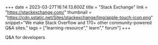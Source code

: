 +++
date = 2023-03-27T16:14:13.600Z
title = "Stack Exchange"
link = "https://stackexchange.com/"
thumbnail = "https://cdn.sstatic.net/Sites/stackexchange/Img/apple-touch-icon.png"
snippet="We make Stack Overflow and 170+ other community-powered Q&A sites."
tags = ["learning-resource"," learn"," forum"]
+++

Q&A for developers
